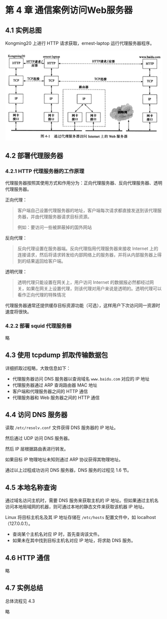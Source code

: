 # 第 4 章 通信案例访问Web服务器

## 4.1 实例总图

Kongming20 上进行 HTTP 请求获取，ernest-laptop 运行代理服务器程序。

![](4png/4-1.png)



## 4.2 部署代理服务器

### 4.2.1 HTTP 代理服务器的工作原理

代理服务器按照其使用方式和作用分为：正向代理服务器、反向代理服务器、透明代理服务器。

正向代理：

> 客户端自己设置代理服务器的地址，客户端每次请求都直接发送到该代理服务器，并由代理服务器请求目标资源。
>
> 例如：要访问一些被屏蔽掉的国外网站



反向代理：

> 反向代理设置在服务器端。反向代理指用代理服务器来接收 Internet 上的连接请求，然后将请求转发给内部网络上的服务器，并将从内部服务器上得到的结果返回给客户端。



透明代理：

> 透明代理只能设置在网关上，用户访问 Internet 的数据报必然都经过网关，如果在网关上设置代理，则该代理对用户来说是透明的。透明代理可以看作正向代理的特殊情况



代理服务器通常还提供缓存目标资源功能（可选），这样用户下次访问同一资源时速度将很快。



### 4.2.2 部署 squid 代理服务器

略



## 4.3 使用 tcpdump 抓取传输数据包

详细抓取过程略，大致信息如下：

+ 代理服务器访问 DNS 服务器以查询域名 `www.baidu.com` 对应的 IP 地址
+ 代理服务器通过 ARP 查询路由器 MAC 地址
+ 客户端和代理服务器之间的 HTTP 通信
+ 代理服务器和 Web 服务器之间的 HTTP 通信



## 4.4 访问 DNS 服务器

读取 `/etc/resolv.conf` 文件获得 DNS 服务器的 IP 地址。

然后通过 UDP 访问 DNS 服务器。

然后 IP 层根据路由表进行转发。

如果目标 IP 物理地址未知则通过 ARP 协议获得其物理地址。

通过以上过程成功访问 DNS 服务器，DNS 服务的过程见 1.6 节。



## 4.5 本地名称查询

通过域名访问主机时，需要 DNS 服务来获取主机的 IP 地址。但如果通过主机名访问本地局域网的机器，则可通过本地的静态文件来获取该机器 IP 地址。

Linux 将目标主机名及其 IP 地址存储在 `/etc/hosts` 配置文件中，如 localhost（127.0.0.1）。

+ 查询某个主机名对应 IP 时，首先查询该文件。
+ 如果未在其中找到目标主机名对应 IP 地址，将求助 DNS 服务。



## 4.6 HTTP 通信

略



## 4.7 实例总结

总体流程见 4.3

略

